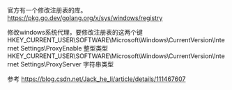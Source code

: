 
官方有一个修改注册表的库。   
https://pkg.go.dev/golang.org/x/sys/windows/registry

修改windows系统代理，要修改注册表的这两个键
HKEY_CURRENT_USER\SOFTWARE\Microsoft\Windows\CurrentVersion\Internet Settings\ProxyEnable   整型类型
HKEY_CURRENT_USER\SOFTWARE\Microsoft\Windows\CurrentVersion\Internet Settings\ProxyServer   字符串类型
 
参考
https://blog.csdn.net/Jack_he_li/article/details/111467607

